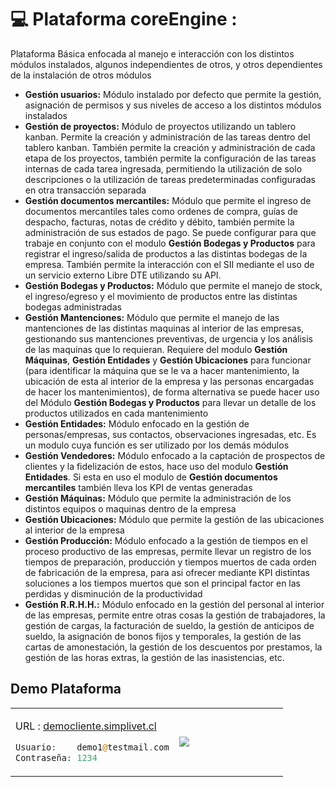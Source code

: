 
# 💻 Plataforma coreEngine :

<p>Plataforma Básica enfocada al manejo e interacción con los distintos módulos instalados, algunos independientes de otros, y otros dependientes de la instalación de otros módulos</p>

<ul>
<li><strong>Gestión usuarios:</strong> Módulo instalado por defecto que permite la gestión, asignación de permisos y sus niveles de acceso a los distintos módulos instalados</li>
<li><strong>Gestión de proyectos:</strong> Módulo de proyectos utilizando un tablero kanban. Permite la creación y administración de las tareas dentro del tablero kanban. También permite la creación y administración de cada etapa de los proyectos, también permite la configuración de las tareas internas de cada tarea ingresada, permitiendo la utilización de solo descripciones o la utilización de tareas predeterminadas configuradas en otra transacción separada</li>
<li><strong>Gestión documentos mercantiles:</strong> Módulo que permite el ingreso de documentos mercantiles tales como ordenes de compra, guías de despacho, facturas, notas de crédito y débito, también permite la administración de sus estados de pago. Se puede configurar para que trabaje en conjunto con el modulo <strong>Gestión Bodegas y Productos</strong> para registrar el ingreso/salida de productos a las distintas bodegas de la empresa. También permite la interacción con el SII mediante el uso de un servicio externo Libre DTE utilizando su API.</li>
<li><strong>Gestión Bodegas y Productos:</strong> Módulo que permite el manejo de stock, el ingreso/egreso y el movimiento de productos entre las distintas bodegas administradas</li>
<li><strong>Gestión Mantenciones:</strong> Módulo que permite el manejo de las mantenciones de las distintas maquinas al interior de las empresas, gestionando sus mantenciones preventivas, de urgencia y los análisis de las maquinas que lo requieran. Requiere del modulo <strong>Gestión Máquinas</strong>, <strong>Gestión Entidades</strong> y <strong>Gestión Ubicaciones</strong> para funcionar (para identificar la máquina que se le va a hacer mantenimiento, la ubicación de esta al interior de la empresa y las personas encargadas de hacer los mantenimientos), de forma alternativa se puede hacer uso del Módulo <strong>Gestión Bodegas y Productos</strong> para llevar un detalle de los productos utilizados en cada mantenimiento</li>
<li><strong>Gestión Entidades:</strong> Módulo enfocado en la gestión de personas/empresas, sus contactos, observaciones ingresadas, etc. Es un modulo cuya función es ser utilizado por los demás módulos</li>
<li><strong>Gestión Vendedores:</strong> Módulo enfocado a la captación de prospectos de clientes y la fidelización de estos, hace uso del modulo <strong>Gestión Entidades</strong>. Si esta en uso el modulo de <strong>Gestión documentos mercantiles</strong> también lleva los KPI de ventas generadas</li>
<li><strong>Gestión Máquinas:</strong> Módulo que permite la administración de los distintos equipos o maquinas dentro de la empresa</li>
<li><strong>Gestión Ubicaciones:</strong> Módulo que permite la gestión de las ubicaciones al interior de la empresa</li>
<li><strong>Gestión Producción:</strong> Módulo enfocado a la gestión de tiempos en el proceso productivo de las empresas, permite llevar un registro de los tiempos de preparación, producción y tiempos muertos de cada orden de fabricación de la empresa, para asi ofrecer mediante KPI distintas soluciones a los tiempos muertos que son el principal factor en las perdidas y disminución de la productividad</li>
<li><strong>Gestión R.R.H.H.:</strong> Módulo enfocado en la gestión del personal al interior de las empresas, permite entre otras cosas la gestión de trabajadores, la gestión de cargas, la facturación de sueldo, la gestión de anticipos de sueldo, la asignación de bonos fijos y temporales, la gestión de las cartas de amonestación, la gestión de los descuentos por prestamos, la gestión de las horas extras, la gestión de las inasistencias, etc.</li>
</ul>



## Demo Plataforma

<table width="100%" >
<tr>
<td width="60%">

URL :   <a href="https://democliente.simplivet.cl/">democliente.simplivet.cl</a>

```php
Usuario:    demo1@testmail.com
Contraseña: 1234
```
</td>
<td>

<img src='https://raw.githubusercontent.com/tenshi98/Trabajo_Imagenes/main/Plataforma%20coreEngine/src/img_18.jpg' />

</td>
</tr>
</table>
